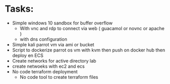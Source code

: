 # Tasks:

- Simple windows 10 sandbox for buffer overflow
  - With vnc and rdp to connect via web ( guacamol or novnc or apache )
  - with dns configuration
- Simple kali parrot vm via ami or bucket
- Script to dockerize parrot os vm with kvm then push on docker hub then deploy en ECS
- Create networks for active directory lab
- create netwoeks with ec2 and ecs
- No code terraform deployment
  - No code tool to create terraform files
